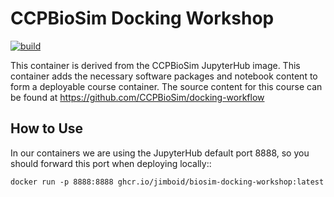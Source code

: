 CCPBioSim Docking Workshop
==========================

[![build](https://github.com/jimboid/biosim-docking-workshop/actions/workflows/build.yaml/badge.svg?branch=main)](https://github.com/jimboid/biosim-docking-workshop/actions/workflows/build.yaml)

This container is derived from the CCPBioSim JupyterHub image. This container
adds the necessary software packages and notebook content to form a deployable
course container. The source content for this course can be found at
https://github.com/CCPBioSim/docking-workflow

How to Use
----------

In our containers we are using the JupyterHub default port 8888, so you should
forward this port when deploying locally::

    docker run -p 8888:8888 ghcr.io/jimboid/biosim-docking-workshop:latest
